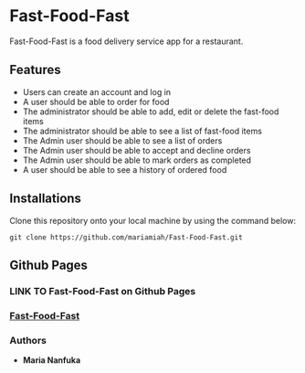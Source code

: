 # Fast-Food-Fast

Fast-Food-Fast is a food delivery service app for a restaurant.

## Features

* Users can create an account and log in
* A user should be able to order for food
* The administrator should be able to add, edit or delete the fast-food items
* The administrator should be able to see a list of fast-food items
* The Admin user should be able to see a list of orders
* The Admin user should be able to accept and decline orders
* The Admin user should be able to mark orders as completed
* A user should be able to see a history of ordered food


## Installations
Clone this repository onto your local machine by using the command below:
```
git clone https://github.com/mariamiah/Fast-Food-Fast.git
```
## Github Pages
### LINK TO Fast-Food-Fast on Github Pages
### [Fast-Food-Fast](https://mariamiah.github.io/Fast-Food-Fast/index.html)
### Authors

* **Maria Nanfuka** 

